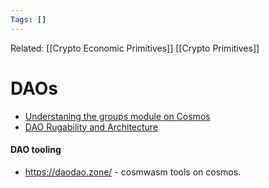 ```yaml
---
Tags: []
---
```

Related: [[Crypto Economic Primitives]] [[Crypto Primitives]]
# DAOs
- [Understaning the groups module on Cosmos](https://tutorials.cosmos.network/tutorials/understanding-group/)
- [DAO Rugability and Architecture](https://square1.substack.com/p/dao-rugability-and-architecture?r=n8r5&utm_campaign=post&utm_medium=web&utm_source=url)

#### DAO tooling
- https://daodao.zone/ - cosmwasm tools on cosmos. 